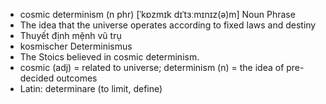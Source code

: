 - cosmic determinism (n phr) [ˈkɒzmɪk dɪˈtɜːmɪnɪz(ə)m] Noun Phrase  
- The idea that the universe operates according to fixed laws and destiny  
- Thuyết định mệnh vũ trụ  
- kosmischer Determinismus  
- The Stoics believed in cosmic determinism.  
- cosmic (adj) = related to universe; determinism (n) = the idea of pre-decided outcomes  
- Latin: determinare (to limit, define)